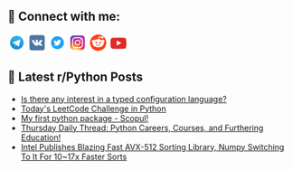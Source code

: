 ## 🔎 Connect with me:
[<img src="https://github.com/bullbesh/bullbesh/blob/main/images/Telegram.png" width="32" height="32" />](https://t.me/bullbesh)
[<img src="https://github.com/bullbesh/bullbesh/blob/main/images/VK.png" width="32" height="32" />](https://vk.com/bullbesh)
[<img src="https://github.com/bullbesh/bullbesh/blob/main/images/Twitter.png" width="32" height="32" />](https://twitter.com/bullbesh1)
[<img src="https://github.com/bullbesh/bullbesh/blob/main/images/Instagram.png" width="32" height="32" />](https://www.instagram.com/bullbesh)
[<img src="https://github.com/bullbesh/bullbesh/blob/main/images/Reddit.png" width="32" height="32" />](https://www.reddit.com/user/bullbesh)
[<img src="https://github.com/bullbesh/bullbesh/blob/main/images/YouTube.png" width="32" height="32" />](https://www.youtube.com/channel/UCtfjRs6uzgq5mfm8S06WTcg)

## 📕 Latest r/Python Posts
<!-- BLOG-POST-LIST:START -->
- [Is there any interest in a typed configuration language?](https://www.reddit.com/r/Python/comments/113gfr9/is_there_any_interest_in_a_typed_configuration/)
- [Today&#39;s LeetCode Challenge in Python](https://www.reddit.com/r/Python/comments/113fbqw/todays_leetcode_challenge_in_python/)
- [My first python package - Scopul!](https://www.reddit.com/r/Python/comments/113ep3z/my_first_python_package_scopul/)
- [Thursday Daily Thread: Python Careers, Courses, and Furthering Education!](https://www.reddit.com/r/Python/comments/113ck82/thursday_daily_thread_python_careers_courses_and/)
- [Intel Publishes Blazing Fast AVX-512 Sorting Library, Numpy Switching To It For 10~17x Faster Sorts](https://www.reddit.com/r/Python/comments/113cb77/intel_publishes_blazing_fast_avx512_sorting/)
<!-- BLOG-POST-LIST:END -->
